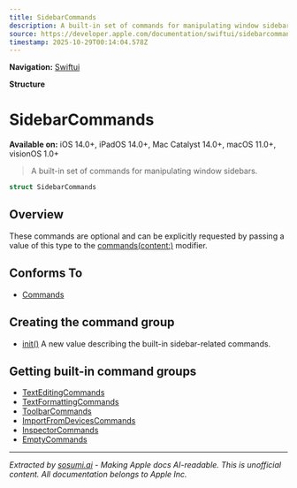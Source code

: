 ```yaml
---
title: SidebarCommands
description: A built-in set of commands for manipulating window sidebars.
source: https://developer.apple.com/documentation/swiftui/sidebarcommands
timestamp: 2025-10-29T00:14:04.578Z
---
```


**Navigation:** [Swiftui](/documentation/swiftui)

**Structure**

# SidebarCommands

**Available on:** iOS 14.0+, iPadOS 14.0+, Mac Catalyst 14.0+, macOS 11.0+, visionOS 1.0+

> A built-in set of commands for manipulating window sidebars.

```swift
struct SidebarCommands
```

## Overview

These commands are optional and can be explicitly requested by passing a value of this type to the [commands(content:)](/documentation/swiftui/scene/commands(content:)) modifier.

## Conforms To

- [Commands](/documentation/swiftui/commands)

## Creating the command group

- [init()](/documentation/swiftui/sidebarcommands/init()) A new value describing the built-in sidebar-related commands.

## Getting built-in command groups

- [TextEditingCommands](/documentation/swiftui/texteditingcommands)
- [TextFormattingCommands](/documentation/swiftui/textformattingcommands)
- [ToolbarCommands](/documentation/swiftui/toolbarcommands)
- [ImportFromDevicesCommands](/documentation/swiftui/importfromdevicescommands)
- [InspectorCommands](/documentation/swiftui/inspectorcommands)
- [EmptyCommands](/documentation/swiftui/emptycommands)

---

*Extracted by [sosumi.ai](https://sosumi.ai) - Making Apple docs AI-readable.*
*This is unofficial content. All documentation belongs to Apple Inc.*
